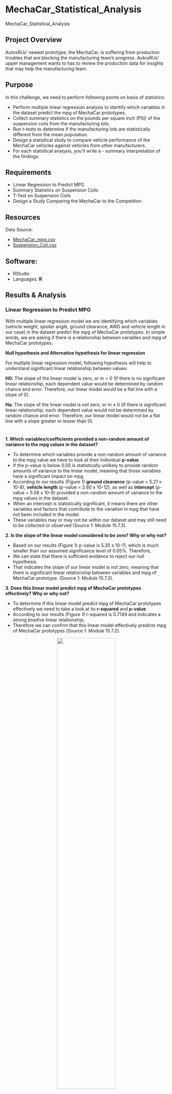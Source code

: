 # MechaCar_Statistical_Analysis
MechaCar_Statistical_Analysis

## Project Overview
AutosRUs’ newest prototype, the MechaCar, is suffering from production troubles that are blocking the manufacturing team’s progress. AutosRUs’ upper management wants to has to review the production data for insights that may help the manufacturing team.

## Purpose

In this challenge, we need to perform following points on basis of statistics: 

- Perform multiple linear regression analysis to identify which variables in the dataset predict the mpg of MechaCar prototypes.
- Collect summary statistics on the pounds per square inch (PSI) of the suspension coils from the manufacturing lots.
- Run t-tests to determine if the manufacturing lots are statistically different from the mean population.
- Design a statistical study to compare vehicle performance of the MechaCar vehicles against vehicles from other manufacturers. 
- For each statistical analysis, you’ll write a - summary interpretation of the findings.


## Requirements

- Linear Regression to Predict MPG
- Summary Statistics on Suspension Coils
- T-Test on Suspension Coils
- Design a Study Comparing the MechaCar to the Competition


## Resources
Data Source: 
-	[MechaCar_mpg.csv](Data/MechaCar_mpg.csv)
-	[Suspension_Coil.csv](Data/Suspension_Coil.csv)

## Software: 
- RStudio
- Languages: **R**

## Results & Analysis

### Linear Regression to Predict MPG 

With multiple linear regression model we are identifying which variables (vehicle weight, spoiler angle, ground clearance, AWD and vehicle length in our case) in the dataset predict the mpg of MechaCar prototypes. In simple words, we are asking if there is a relationship between variables and mpg of MechaCar prototypes. 

**Null hypothesis and Alternative hypothesis for linear regression**

For multiple linear regression model, following hypothesis will help to understand significant linear relationship between values:

**H0:** The slope of the linear model is zero, or m = 0 (If there is no significant linear relationship, each dependent value would be determined by random chance and error. Therefore, our linear model would be a flat line with a slope of 0).

**Ha:** The slope of the linear model is not zero, or m ≠ 0 (If there is significant linear relationship, each dependent value would not be determined by random chance and error. Therefore, our linear model would not be a flat line with a slope greater or lesser than 0).

#

**1. Which variables/coefficients provided a non-random amount of variance to the mpg values in the dataset?**

- To determine which variables provide a non-random amount of variance to the mpg value we have to look at their individual **p-value**. 
- If the p-value is below 0.05 is statistically unlikely to provide random amounts of variance to the linear model, meaning that those variables have a significant impact on mpg. 
- According to our results *(Figure 1)* **ground clearance** (p-value = 5.21 x 10-8), **vehicle length** (p-value = 2.60 x 10-12), as well as **intercept** (p-value = 5.08 x 10-8) provided a non-random amount of variance to the mpg values in the dataset.
- When an intercept is statistically significant, it means there are other variables and factors that contribute to the variation in mpg that have not been included in the model. 
- These variables may or may not be within our dataset and may still need to be collected or observed (Source 1: Module 15.7.3).


**2. Is the slope of the linear model considered to be zero? Why or why not?**

- Based on our results (Figure 1) p-value is 5.35 x 10-11, which is much smaller than our assumed significance level of 0.05%. Therefore,
- We can state that there is sufficient evidence to reject our null hypothesis. 
- That indicates the slope of our linear model is not zero, meaning that there is significant linear relationship between variables and mpg of MechaCar prototype. (Source 1: Module 15.7.2).


**3. Does this linear model predict mpg of MechaCar prototypes effectively? Why or why not?**

- To determine if this linear model predict mpg of MechaCar prototypes effectively we need to take a look at its **r-squared** and **p-value**.
- According to our results *(Figure 1)* r-squared is 0.7149 and indicates a strong positive linear relationship, 
- Therefore we can confirm that this linear model effectively predicts mpg of MechaCar prototypes (Source 1: Module 15.7.2).

<p align="center">
<img src="Images/.PNG" width="60%" height="60%">
</p>
<p align="center">
<i>Figure 1: Linear Regression Results.</i>
</p>


## Summary Statistics on Suspension Coils

**The design specifications for the MechaCar suspension coils dictate that the variance of the suspension coils must not exceed 100 pounds per square inch. Does the current manufacturing data meet this design specification for all manufacturing lots in total and each lot individually? Why or why not?**

**Lot Summary(total_summary)**

The current manufacturing data meet this design specification for all manufacturing lots in total. According to the results (Figure 2) shows that variance is 62.79 PSI, that is within requirements of not exceeding variance 100 PSI.

<p align="center">
<img src="Images/.PNG" width="45%" height="45%">
</p>
<p align="center">
<i>Figure 2: Summary Statistics on Suspension Coils for All Lots.</i>
</p>


**Indivisual lot Summary(lot_summary)**

The current manufacturing data partially meet this design specification for each lot separately. According to the results (Figure 3), it shows that Lot 1 and Lot 2 meet the design specification with a variance is 0.9795918 and 7.4693878 PSI respectively, and it is within requirements of not exceeding variance 100 PSI. Lot 3 does not meet the design specification, because of its variance of 170.286122 PSI and that exceed the requirements variance of 100 PSI.

<p align="center">
<img src="Images/.PNG" width="45%" height="45%">
</p>
<p align="center">
<i>Figure 3: Summary Statistics on Suspension Coils for Indivisual Lots.</i>
</p>

### T-Tests on Suspension Coils

We are performing **one-sample t-test**, that is used to determine whether there is a statistical difference between the means of a sample dataset (suspension coil data set) and a population dataset with a given mean of 1,500 PSI. With the t-test, we are establishing the following hypothesis:

**H0:** There is no statistical difference between the suspension coil data set mean and its presumed population mean of 1,500 PSI.

**Ha:** There is statistical difference between the suspension coil data set mean and its presumed population mean of 1,500 PSI.

In order to **reject** or **fail to reject our null hypothesis** we have to look at the **p-value** that determines if there is a statistical difference between the observed sample mean and its presumed population mean.
According to the result *(Figure 3)* p-value for all manufacturing lots is 0.06028, for lot 1 = 1, for lot 2 = 0.6072, and for lot 3 = 0.04168. In both lot 1 and lot 2 cases p-value is above the assumed significance level of 0.05. Therefore, there is not enough evidence and **we fail to reject the null hypothesis**, meaning that the two means not statistically different.

<p align="center">
<img src="Images/D3AllLots.PNG" width="50%" height="50%"> 
</p>
<p align="center">
<i>Figure 4: t-Test for All Lots Total.</i>
</p>

<p align="center">
<img src="Images/D3Lot1.PNG" width="40%" height="40%"> <img src="Graphics/D3Lot2.PNG" width="40%" height="40%">
</p>

<p align="center">
<img src="Images/D3Lot3.PNG" width="40%" height="40%">
</p>
<p align="center">
<i>Figure 5: t-Test for Each Lot Individually.</i>
</p>


## Study Design: MechaCar vs Competition

**What metrics would be of interest to a consumer (cost, city or highway fuel efficiency, horse power, maintenance cost, or safety rating .etc.)?**


As per the environmental awareness customers are more cautious about pollution and car emissionsas well as fuel efficiencies around city and highways.
In this case electric cars, hybrid cars are popular in cosumers, But because of cost people cant afford or dont want to invest in it.
Mechacar can provide good alternate. So we would test following metrices to compare Mechacar against compitition.

competition: city and highway fuel efficiencies.


**What is the null hypothesis or alternative hypothesis?**

- Null Hypothesis: The cars in the same class have the same fuel efficienies.

- Alternative Hypothesis: The Alternative Hypothesis is that they are not all the same.

**What statistical test would you use to test the hypothesis? And why?**

- To test the hypotheses, ANOVA test comes in the picture. It also known as Analysis of Variance.
- ANOVA is used to test the means of a single dependent variable across a single independent variable with multiple groups.
- Here we would use an ANOVA test to complete this analysis for both types of fuel efficiencies.
- Also we can use the ggplot2 library to show the potential spread between different cars using a boxplot.


#### What data is needed to run the statistical test?

In order to run this statistical test, we need the data from:
- vehicle ID, fuel efficiency data, class type data
- It will need fuel efficiency data from 50 individual cars.
- Then we can create a sample size of data for each car in the class type.
- For example, if there was 10 cars in the class type, then we can have a top of 500 data points collected for each fuel efficiency type.

